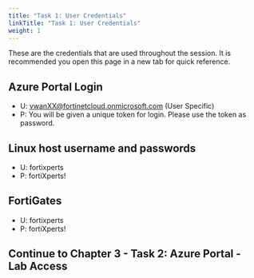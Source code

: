 ```yaml
---
title: "Task 1: User Credentials"
linkTitle: "Task 1: User Credentials"
weight: 1
---
```


These are the credentials that are used throughout the session.  It is recommended you open this page in a new tab for quick reference.

## Azure Portal Login

- U:  <vwanXX@fortinetcloud.onmicrosoft.com>  (User Specific)
- P:  You will be given a unique token for login. Please use the token as password.

## Linux host username and passwords

- U:  fortixperts
- P:  fortiXperts!

## FortiGates

- U:  fortixperts
- P:  fortiXperts!

## Continue to Chapter 3 - Task 2: Azure Portal - Lab Access
